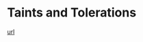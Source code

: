 # Taints and Tolerations
[url](https://kubernetes.io/docs/concepts/scheduling-eviction/taint-and-toleration/)

